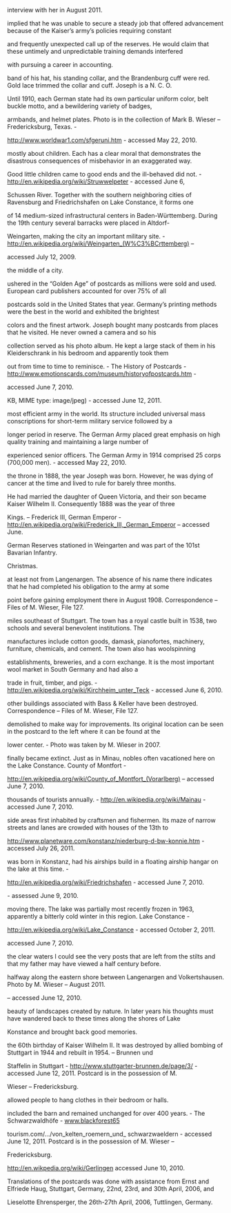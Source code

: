
[^1]:  The basket still exists and is in the home of Lieselotte Ehrensperger in Tuttlingen, Germany. This story confirmed in a personal

interview with her in August 2011.

[^2]:  Confirmed by Lieselotte Ehrensperger for a second time in a personal interview in August 2011.

[^3]:  Among the many after-dinner tales J.B. related was one that he claimed affected his ability to establish a career in Germany. He

implied that he was unable to secure a steady job that offered advancement because of the Kaiser’s army’s policies requiring constant

and frequently unexpected call up of the reserves. He would claim that these untimely and unpredictable training demands interfered

with pursuing a career in accounting.

[^4]: Pvt. Joseph Benedikt Wieser  taken ca 1909. His tunic was dark blue; his trousers were black with red side seam piping. The dark

band of his hat, his standing collar, and the Brandenburg cuff were red. Gold lace trimmed the collar and cuff. Joseph is a N. C. O.

Until 1910, each German state had its own particular uniform color, belt buckle motto, and a bewildering variety of badges,

armbands, and helmet plates. Photo is in the collection of Mark B. Wieser – Fredericksburg, Texas. -

http://www.worldwar1.com/sfgeruni.htm - accessed May 22, 2010.

[^5]:  The Corner: Militarism - http://www.thecorner.org/hist/wwi/military.htm - accessed June 5, 2010.

[^6]:  The 101st Infantry Division served on the Eastern Front, seeing its first action in the Gorlice-Tarnów Offensive. It crossed the Dnestr in June 1915, participated in the battles on the Galician and Russian Poland border, and advanced to the Bug by August. The division was then transferred south to participate in the Serbian Campaign. It reached Priština in late November and advanced to the Greek border in December. For most of 1916 and into 1917, the division remained on the Macedonian front. It underwent several changes, losing units to other divisions and receiving various replacements, and in July 1917, the division was dissolved as a tactical headquarters, with its subunits sent to other units. Its headquarters remained as a division staff for special purposes, administering Bulgarian units, until it was dissolved. Allied intelligence rated the division as third class.  http://en.wikipedia.org/wiki/101st_Infantry_Division_ (German_Empire) – accessed June 5, 2010.

[^7]: Der Struwwelpeter  is a popular German children’s book by Heinrich Hoffmann. It comprises ten illustrated and rhymed stories,

mostly about children. Each has a clear moral that demonstrates the disastrous consequences of misbehavior in an exaggerated way.

Good little children came to good ends and the ill-behaved did not. - http://en.wikipedia.org/wiki/Struwwelpeter - accessed June 6,

[^2010]:.

[^8]: Weingarten  is a town with a population of 24,000 (as of 2005) in Württemberg, in the District of Ravensburg, in the valley of the

Schussen River. Together with the southern neighboring cities of Ravensburg and Friedrichshafen on Lake Constance, it forms one

of 14 medium-sized infrastructural centers in Baden-Württemberg. During the 19th century several barracks were placed in Altdorf-

Weingarten, making the city an important military site. - http://en.wikipedia.org/wiki/Weingarten_(W%C3%BCrttemberg) –

accessed July 12, 2009.

[^9]:  A garrison was a place in a town or city where the military was housed. It was normally a secured section, but often located right in

the middle of a city.

[^10]:  Postcards were as popular in Europe as they were in the United States. A divided back was first allowed in Germany in 1907 and

ushered in the “Golden Age” of postcards as millions were sold and used. European card publishers accounted for over 75% of all

postcards sold in the United States that year. Germany’s printing methods were the best in the world and exhibited the brightest

colors and the finest artwork. Joseph bought many postcards from places that he visited. He never owned a camera and so his

collection served as his photo album. He kept a large stack of them in his Kleiderschrank in his bedroom and apparently took them

out from time to time to reminisce. - The History of Postcards - http://www.emotionscards.com/museum/historyofpostcards.htm -

accessed June 7, 2010.

[^11]:  The postcards saved by Joseph and many others are in the possession of Mark B. Wieser.

[^12]: Weingarten 1917  - Uploaded by Enslin in German Wikipedia, March 31, 2005. - Weingarten1917.jpg (500 Å~ 330 pixels, file size: 31

KB, MIME type: image/jpeg) - accessed June 12, 2011.

[^13]: The 101st Bavarian Infantry  – It is difficult to find exact information on this unit. In 1914 Germany was recognized as having the

most efficient army in the world. Its structure included universal mass conscriptions for short-term military service followed by a

longer period in reserve. The German Army placed great emphasis on high quality training and maintaining a large number of

experienced senior officers. The German Army in 1914 comprised 25 corps (700,000 men). - accessed May 22, 2010.

[^14]:  The military barracks in Constance was named for Frederick III, the German Kaiser that followed his father Kaiser Wilhelm I to

the throne in 1888, the year Joseph was born. However, he was dying of cancer at the time and lived to rule for barely three months.

He had married the daughter of Queen Victoria, and their son became Kaiser Wilhelm II. Consequently 1888 was the year of three

Kings. – Frederick III, German Emperor - http://en.wikipedia.org/wiki/Frederick_III,_German_Emperor – accessed June.

[^15]: Garrison-Lazarett  is a German military hospital. This was one located in the village of Weingarten. Joseph was assigned to the

German Reserves stationed in Weingarten and was part of the 101st  Bavarian Infantry.

[^16]: Joseph Schädler  was also from Volkertshausen or in the vicinity. He is a relative to the Wiesers there.

[^64]:

[^17]:  Joseph often told this tale at after-dinner talks that he loved to hold at the end of a meal, especially during Thanksgiving or

Christmas.

[^18]:  In correspondence with Klaus-Peter Bitzer, Langenargen, Germany, no record could be found of Joseph having been in the army,

at least not from Langenargen. The absence of his name there indicates that he had completed his obligation to the army at some

point before gaining employment there in August 1908. Correspondence – Files of M. Wieser, File 127.

[^19]:  Two Hundred Years of Accounting Research by Richard Mattessich –page 41- http://books.google.com/books? – accessed June

[^6]:, 2010.

[^20]: Kirchheim unter Teck  is a town in Baden-Württemberg, Germany, in the district of Esslingen. It is situated approximately 15.6

miles southeast of Stuttgart. The town has a royal castle built in 1538, two schools and several benevolent institutions. The

manufactures include cotton goods, damask, pianofortes, machinery, furniture, chemicals, and cement. The town also has woolspinning

establishments, breweries, and a corn exchange. It is the most important wool market in South Germany and had also a

trade in fruit, timber, and pigs. - http://en.wikipedia.org/wiki/Kirchheim_unter_Teck - accessed June 6, 2010.

[^21]:  The house number was revealed in correspondence with Mr. Klaus-Peter Bitzer, from Volkertshausen.

[^22]:  Joseph lived at 100e in the small building in the foreground market No. 4. This postcard is in the collection of M. Wieser. All

other buildings associated with Bass & Keller have been destroyed. Correspondence – Files of M. Wieser, File 127.

[^23]: Building No. 4  still stands in Langenargen. It was moved by the city when the old buildings that housed Bass & Keller were

demolished to make way for improvements. Its original location can be seen in the postcard to the left where it can be found at the

lower center. - Photo was taken by M. Wieser in 2007.

[^24]: Bodensee  – is the German word for Lake Constance.

[^25]: Castle Montfort  was built by the Counts of Montfort who were a German noble dynasty landed in Swabia, but by 1787 the line

finally became extinct. Just as in Minau, nobles often vacationed here on the Lake Constance. County of Montfort -

http://en.wikipedia.org/wiki/County_of_Montfort_(Vorarlberg) – accessed June 7, 2010.

[^26]:  Langenargen, Germany – The German shore of the Bodensee - http://www.arbon.ch/index.php?show=447 – accessed June 7,

[^2010]:.

[^27]: Mianau  is an island in Lake Constance near the city of Constance and is maintained to this day as a garden island that draws

thousands of tourists annually. - http://en.wikipedia.org/wiki/Mainau - accessed June 7, 2010.

[^28]: Niederburg  or lower town is located between the Minster and the Rhine. It is the oldest part of Konstance and was like other sea

side areas first inhabited by craftsmen and fishermen. Its maze of narrow streets and lanes are crowded with houses of the 13th  to

[^16]:th  centuries, and the Zoffingen monastery (founded in 1257) still stands. – Konstanz-Niederburg -

http://www.planetware.com/konstanz/niederburg-d-bw-konnie.htm - accessed July 26, 2011.

[^29]: Konstanz  - http://www.arbon.ch/index.php?show=447 – accessed June 7, 2010.

[^30]: Friedrichshafen  is best known for having been the home to the Zeppelin airship company. Count Ferdinand von Zeppelin, who

was born in Konstanz, had his airships build in a floating airship hangar on the lake at this time. -

http://en.wikipedia.org/wiki/Friedrichshafen - accessed June 7, 2010.

[^31]: Pomponius Mela  lived and wrote around AD 43, and was a Roman geographer. - http://en.wikipedia.org/wiki/Pomponius_Mela

\- assessed June 9, 2010.

[^32]: Lake Constance  - http://en.wikipedia.org/wiki/Lake_Constance - accessed June 7, 2010.

[^33]:  One of many postcards found in Joseph’s collection of the Bodensee’s idealist settings.

[^34]:  The lake was first recorded frozen in 1077, but records list 1880 as the lake having been frozen over most recently to Joseph

moving there. The lake was partially most recently frozen in 1963, apparently a bitterly cold winter in this region. Lake Constance -

http://en.wikipedia.org/wiki/Lake_Constance - accessed October 2, 2011.

[^35]: Pfahlbau Museum  – Research Institute of Pre- and Early History - http://www.pfahlbauten.com/research-institute/index.html -

accessed June 7, 2010.

[^36]:  In 1964 I had the opportunity to visit the Pfahlbaumuseum before much of the village one sees today had been built. There under

the clear waters I could see the very posts that are left from the stilts and that my father may have viewed a half century before.

[^37]:  The Lake Dwellings of the Stone and Bronze Age (4.000 to 850 BC) at Lake Constance in Unteruhldingen, Germany about

halfway along the eastern shore between Langenargen and Volkertshausen. Photo by M. Wieser – August 2011.

[^38]: Gemüdlichkeit  by definition means a warm, friendly, and congenial situation. - http://www.thefreedictionary.com/gemutlichkeit"

– accessed June 12, 2010.

[^39]:  Throughout his life J.B. would pause at lakes and overlooks scattered along roads to light his pipe and savor the moment and the

beauty of landscapes created by nature. In later years his thoughts must have wandered back to these times along the shores of Lake

Konstance and brought back good memories.

[^40]: White Castle Well  was erected just two years before this postcard was sent in 1910. The fountain was donated on the occasion of

the 60th  birthday of Kaiser Wilhelm II. It was destroyed by allied bombing of Stuttgart in 1944 and rebuilt in 1954. – Brunnen und

Staffelin in Stuttgart - http://www.stuttgarter-brunnen.de/page/3/ - accessed June 12, 2011. Postcard is in the possession of M.

Wieser – Fredericksburg.

[^41]: Kleiderschrank  – A standing clothes closet popular in the last decades of the 19th  and first decades of the 20th  centuries. It

allowed people to hang clothes in their bedroom or halls.

[^42]: Black Forest Farms  were built of wood from the Black Forest. They were a perfect expression in form and function that

included the barn and remained unchanged for over 400 years. - The Schwarzwaldhöfe - www.blackforest65

tourism.com/.../von_kelten_roemern_und_ schwarzwaeldern - accessed June 12, 2011. Postcard is in the possession of M. Wieser –

Fredericksburg.

[^43]: The postcard is in the possession of M. Wieser – Fredericksburg.

[^44]: Gerlingen is a town in the district of Ludwigsburg, Baden-Württemberg, Germany. It is situated 5.5 miles west of Stuttgart. -

http://en.wikpedia.org/wiki/Gerlingen accessed June 10, 2010.

Translations of the postcards was done with assistance from Ernst and Elfriede Haug, Stuttgart, Germany, 22nd, 23rd, and 30th April, 2006, and

Lieselotte Ehrensperger, the 26th-27th April, 2006, Tuttlingen, Germany.